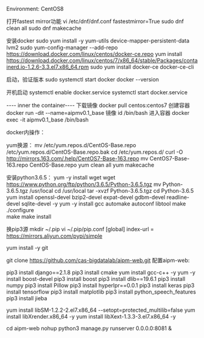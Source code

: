 Environment: CentOS8

打开fastest mirror功能
vi /etc/dnf/dnf.conf
fastestmirror=True
sudo dnf clean all
sudo dnf makecache


安装docker
sudo yum install -y yum-utils  device-mapper-persistent-data  lvm2
sudo yum-config-manager  --add-repo   https://download.docker.com/linux/centos/docker-ce.repo
yum install https://download.docker.com/linux/centos/7/x86_64/stable/Packages/containerd.io-1.2.6-3.3.el7.x86_64.rpm
sudo yum install docker-ce docker-ce-cli

启动，验证版本
sudo systemctl start docker
docker --version

开机启动
systemctl enable docker.service
systemctl start docker.service


---- inner the container----
下载镜像
docker pull centos:centos7
创建容器
docker  run  -dit  --name=aipmv0.1_base  镜像 id  /bin/bash
进入容器
docker exec -it aipmv0.1_base /bin/bash



docker内操作：

yum换源：
mv /etc/yum.repos.d/CentOS-Base.repo /etc/yum.repos.d/CentOS-Base.repo.bak
cd /etc/yum.repos.d/
curl -O http://mirrors.163.com/.help/CentOS7-Base-163.repo
mv CentOS7-Base-163.repo CentOS-Base.repo
yum clean all
yum makecache

安装python3.6.5：
yum -y install wget
wget https://www.python.org/ftp/python/3.6.5/Python-3.6.5.tgz
mv Python-3.6.5.tgz /usr/local
cd /usr/local
tar -xvzf Python-3.6.5.tgz
cd Python-3.6.5
yum install openssl-devel bzip2-devel expat-devel gdbm-devel readline-devel sqlite-devel  -y
yum -y install gcc automake autoconf libtool make
./configure   
make
make install

换pip3源
mkdir ~/.pip
vi ~/.pip/pip.conf
[global]
index-url = https://mirrors.aliyun.com/pypi/simple

yum install -y git

git clone https://github.com/cas-bigdatalab/aipm-web.git
配置aipm-web:

pip3 install django==2.1.8
pip3 install cmake
yum install gcc-c++ -y
yum -y install boost-devel
pip3 install boost
pip3 install dlib==19.6.1
pip3 install numpy
pip3 install Pillow
pip3 install hyperlpr==0.0.1
pip3 install keras
pip3 install tensorflow
pip3 install matplotlib
pip3 install python_speech_features
pip3 install jieba


yum install libSM-1.2.2-2.el7.x86_64 --setopt=protected_multilib=false
yum install libXrender.x86_64 -y
yum install libXext-1.3.3-3.el7.x86_64 -y

cd aipm-web
nohup python3 manage.py runserver 0.0.0.0:8081 &